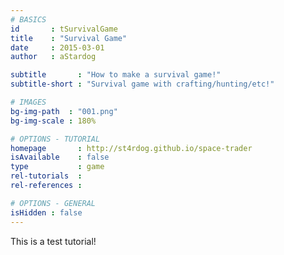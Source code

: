 ```yaml
---
# BASICS
id       : tSurvivalGame
title    : "Survival Game"
date     : 2015-03-01
author   : aStardog

subtitle       : "How to make a survival game!"
subtitle-short : "Survival game with crafting/hunting/etc!"

# IMAGES
bg-img-path  : "001.png"
bg-img-scale : 180%

# OPTIONS - TUTORIAL
homepage       : http://st4rdog.github.io/space-trader
isAvailable    : false
type           : game
rel-tutorials  : 
rel-references : 

# OPTIONS - GENERAL
isHidden : false
---
```

This is a test tutorial!